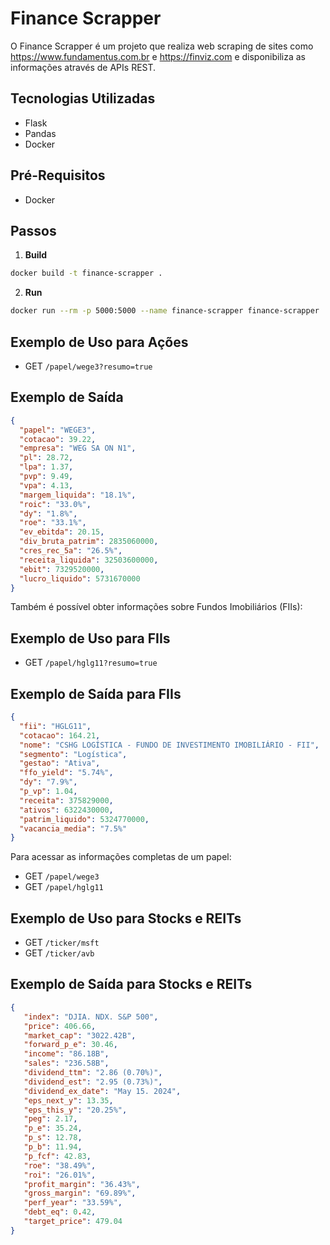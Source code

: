 # Finance Scrapper

O Finance Scrapper é um projeto que realiza web scraping de sites como https://www.fundamentus.com.br e https://finviz.com e disponibiliza as informações através de APIs REST.

## Tecnologias Utilizadas

- Flask
- Pandas
- Docker

## Pré-Requisitos

- Docker

## Passos

1. **Build**
```bash
docker build -t finance-scrapper .
```

2. **Run**

```bash
docker run --rm -p 5000:5000 --name finance-scrapper finance-scrapper
```

## Exemplo de Uso para Ações

- GET `/papel/wege3?resumo=true`

## Exemplo de Saída

```json
{
  "papel": "WEGE3",
  "cotacao": 39.22,
  "empresa": "WEG SA ON N1",
  "pl": 28.72,
  "lpa": 1.37,
  "pvp": 9.49,
  "vpa": 4.13,
  "margem_liquida": "18.1%",
  "roic": "33.0%",
  "dy": "1.8%",
  "roe": "33.1%",
  "ev_ebitda": 20.15,
  "div_bruta_patrim": 2835060000,
  "cres_rec_5a": "26.5%",
  "receita_liquida": 32503600000,
  "ebit": 7329520000,
  "lucro_liquido": 5731670000
}
```

Também é possível obter informações sobre Fundos Imobiliários (FIIs):

## Exemplo de Uso para FIIs

- GET `/papel/hglg11?resumo=true`

## Exemplo de Saída para FIIs

```json
{
  "fii": "HGLG11",
  "cotacao": 164.21,
  "nome": "CSHG LOGÍSTICA - FUNDO DE INVESTIMENTO IMOBILIÁRIO - FII",
  "segmento": "Logística",
  "gestao": "Ativa",
  "ffo_yield": "5.74%",
  "dy": "7.9%",
  "p_vp": 1.04,
  "receita": 375829000,
  "ativos": 6322430000,
  "patrim_liquido": 5324770000,
  "vacancia_media": "7.5%"
}
```

Para acessar as informações completas de um papel:

- GET `/papel/wege3`
- GET `/papel/hglg11`


## Exemplo de Uso para Stocks e REITs

- GET `/ticker/msft`
- GET `/ticker/avb`

## Exemplo de Saída para Stocks e REITs

```json
{
   "index": "DJIA. NDX. S&P 500",
   "price": 406.66,
   "market_cap": "3022.42B",
   "forward_p_e": 30.46,
   "income": "86.18B",
   "sales": "236.58B",
   "dividend_ttm": "2.86 (0.70%)",
   "dividend_est": "2.95 (0.73%)",
   "dividend_ex_date": "May 15. 2024",
   "eps_next_y": 13.35,
   "eps_this_y": "20.25%",
   "peg": 2.17,
   "p_e": 35.24,
   "p_s": 12.78,
   "p_b": 11.94,
   "p_fcf": 42.83,
   "roe": "38.49%",
   "roi": "26.01%",
   "profit_margin": "36.43%",
   "gross_margin": "69.89%",
   "perf_year": "33.59%",
   "debt_eq": 0.42,
   "target_price": 479.04
}
```